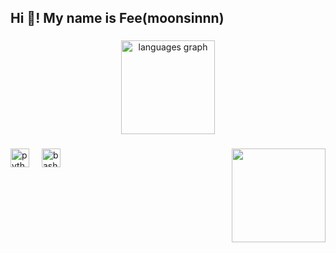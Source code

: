 
<h2 align="left">Hi 👋! My name is Fee(moonsinnn)</h2>

###

<div align="center">
  <img src="https://github-readme-stats.vercel.app/api/top-langs?username=moonsinnn&locale=en&hide_title=false&layout=compact&card_width=320&langs_count=5&theme=tokyonight&hide_border=false" height="150" alt="languages graph"  />
</div>

###

<img align="right" height="150" src="https://i.imgflip.com/65efzo.gif"  />

###

<div align="left">
  <img src="https://cdn.jsdelivr.net/gh/devicons/devicon/icons/python/python-original.svg" height="30" alt="python logo"  />
  <img width="12" />
  <img src="https://cdn.jsdelivr.net/gh/devicons/devicon/icons/bash/bash-original.svg" height="30" alt="bash logo"  />
  <img width="12" />
</div>

<!---
moonsinnn/moonsinnn is a ✨ special ✨ repository because its `README.md` (this file) appears on your GitHub profile.
You can click the Preview link to take a look at your changes.
--->
